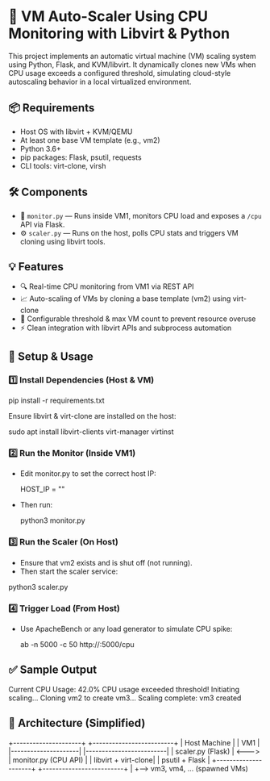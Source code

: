 
# 🚀 VM Auto-Scaler Using CPU Monitoring with Libvirt & Python

This project implements an automatic virtual machine (VM) scaling system using Python, Flask, and KVM/libvirt. It dynamically clones new VMs when CPU usage exceeds a configured threshold, simulating cloud-style autoscaling behavior in a local virtualized environment.


## 📦 Requirements

- Host OS with libvirt + KVM/QEMU
- At least one base VM template (e.g., vm2)
- Python 3.6+
- pip packages: Flask, psutil, requests
- CLI tools: virt-clone, virsh


## 🛠️ Components

- 🧠 `monitor.py` — Runs inside VM1, monitors CPU load and exposes a `/cpu` API via Flask.
- ⚙️ `scaler.py` — Runs on the host, polls CPU stats and triggers VM cloning using libvirt tools.


## 💡 Features

- 🔍 Real-time CPU monitoring from VM1 via REST API
- 📈 Auto-scaling of VMs by cloning a base template (vm2) using virt-clone
- 🧩 Configurable threshold & max VM count to prevent resource overuse
- ⚡ Clean integration with libvirt APIs and subprocess automation


## 🚀 Setup & Usage

### 1️⃣ Install Dependencies (Host & VM)

pip install -r requirements.txt

Ensure libvirt & virt-clone are installed on the host:

sudo apt install libvirt-clients virt-manager virtinst

### 2️⃣ Run the Monitor (Inside VM1)
- Edit monitor.py to set the correct host IP:

  HOST_IP = "<host-ip>"

- Then run:

  python3 monitor.py

### 3️⃣ Run the Scaler (On Host)
- Ensure that vm2 exists and is shut off (not running).
- Then start the scaler service:

python3 scaler.py

### 4️⃣ Trigger Load (From Host)
- Use ApacheBench or any load generator to simulate CPU spike:

  ab -n 5000 -c 50 http://<vm1-ip>:5000/cpu


## ✅ Sample Output

Current CPU Usage: 42.0%
CPU usage exceeded threshold! Initiating scaling...
Cloning vm2 to create vm3...
Scaling complete: vm3 created


## 📐 Architecture (Simplified)

+---------------------+         +-------------------------+
|     Host Machine    |         |        VM1              |
|---------------------|         |-------------------------|
| scaler.py (Flask)   | <--->   | monitor.py (CPU API)    |
| libvirt + virt-clone|         | psutil + Flask          |
+---------------------+         +-------------------------+
             |
             +--> vm3, vm4, ... (spawned VMs)

